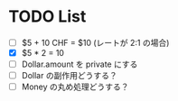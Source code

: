 # TODO List

- [ ] $5 + 10 CHF = $10 (レートが 2:1 の場合)
- [x] $5 * 2 = 10
- [ ] Dollar.amount を private にする
- [ ] Dollar の副作用どうする？
- [ ] Money の丸め処理どうする？